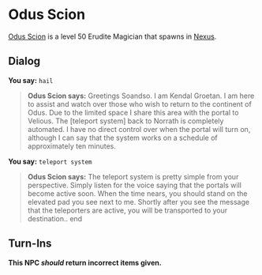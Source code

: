 # Odus Scion



[Odus Scion](/npc/152003) is a level 50 Erudite Magician that spawns in [Nexus](/zone/152).



## Dialog

**You say:** `hail`



>**Odus Scion says:** Greetings Soandso. I am Kendal Groetan. I am here to assist and watch over those who wish to return to the continent of Odus. Due to the limited space I share this area with the portal to Velious. The [teleport system] back to Norrath is completely automated. I have no direct control over when the portal will turn on, although I can say that the system works on a schedule of approximately ten minutes.

**You say:** `teleport system`



>**Odus Scion says:** The teleport system is pretty simple from your perspective. Simply listen for the voice saying that the portals will become active soon. When the time nears, you should stand on the elevated pad you see next to me. Shortly after you see the message that the teleporters are active, you will be transported to your destination..
end



## Turn-Ins



**This NPC *should* return incorrect items given.**





